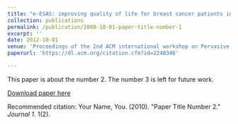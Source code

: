 ```yaml
---
title: "e-ESAS: improving quality of life for breast cancer patients in developing countries"
collection: publications
permalink: /publication/2009-10-01-paper-title-number-1
excerpt: ''
date: 2012-10-01
venue: 'Proceedings of the 2nd ACM international workshop on Pervasive Wireless Healthcare'
paperurl: 'https://dl.acm.org/citation.cfm?id=2248346'

---
```

This paper is about the number 2. The number 3 is left for future work.

[Download paper here](http://academicpages.github.io/files/paper2.pdf)

Recommended citation: Your Name, You. (2010). "Paper Title Number 2." <i>Journal 1</i>. 1(2).